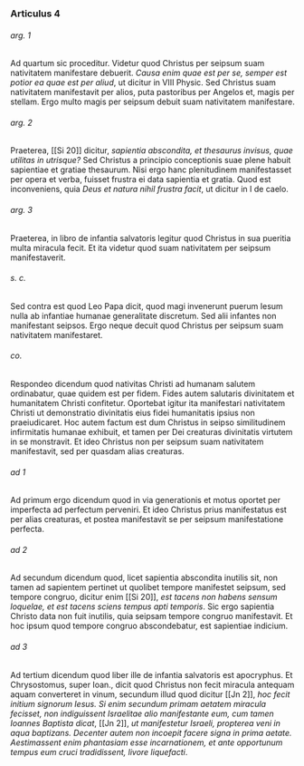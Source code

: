 ### Articulus 4

###### arg. 1
Ad quartum sic proceditur. Videtur quod Christus per seipsum suam nativitatem manifestare debuerit. *Causa enim quae est per se, semper est potior ea quae est per aliud*, ut dicitur in VIII Physic. Sed Christus suam nativitatem manifestavit per alios, puta pastoribus per Angelos et, magis per stellam. Ergo multo magis per seipsum debuit suam nativitatem manifestare.

###### arg. 2
Praeterea, [[Si 20]] dicitur, *sapientia abscondita, et thesaurus invisus, quae utilitas in utrisque?* Sed Christus a principio conceptionis suae plene habuit sapientiae et gratiae thesaurum. Nisi ergo hanc plenitudinem manifestasset per opera et verba, fuisset frustra ei data sapientia et gratia. Quod est inconveniens, quia *Deus et natura nihil frustra facit*, ut dicitur in I de caelo.

###### arg. 3
Praeterea, in libro de infantia salvatoris legitur quod Christus in sua pueritia multa miracula fecit. Et ita videtur quod suam nativitatem per seipsum manifestaverit.

###### s. c.
Sed contra est quod Leo Papa dicit, quod magi invenerunt puerum Iesum nulla ab infantiae humanae generalitate discretum. Sed alii infantes non manifestant seipsos. Ergo neque decuit quod Christus per seipsum suam nativitatem manifestaret.

###### co.
Respondeo dicendum quod nativitas Christi ad humanam salutem ordinabatur, quae quidem est per fidem. Fides autem salutaris divinitatem et humanitatem Christi confitetur. Oportebat igitur ita manifestari nativitatem Christi ut demonstratio divinitatis eius fidei humanitatis ipsius non praeiudicaret. Hoc autem factum est dum Christus in seipso similitudinem infirmitatis humanae exhibuit, et tamen per Dei creaturas divinitatis virtutem in se monstravit. Et ideo Christus non per seipsum suam nativitatem manifestavit, sed per quasdam alias creaturas.

###### ad 1
Ad primum ergo dicendum quod in via generationis et motus oportet per imperfecta ad perfectum perveniri. Et ideo Christus prius manifestatus est per alias creaturas, et postea manifestavit se per seipsum manifestatione perfecta.

###### ad 2
Ad secundum dicendum quod, licet sapientia abscondita inutilis sit, non tamen ad sapientem pertinet ut quolibet tempore manifestet seipsum, sed tempore congruo, dicitur enim [[Si 20]], *est tacens non habens sensum loquelae, et est tacens sciens tempus apti temporis*. Sic ergo sapientia Christo data non fuit inutilis, quia seipsam tempore congruo manifestavit. Et hoc ipsum quod tempore congruo abscondebatur, est sapientiae indicium.

###### ad 3
Ad tertium dicendum quod liber ille de infantia salvatoris est apocryphus. Et Chrysostomus, super Ioan., dicit quod Christus non fecit miracula antequam aquam converteret in vinum, secundum illud quod dicitur [[Jn 2]], *hoc fecit initium signorum Iesus. Si enim secundum primam aetatem miracula fecisset, non indiguissent Israelitae alio manifestante eum, cum tamen Ioannes Baptista dicat*, [[Jn 2]], *ut manifestetur Israeli, propterea veni in aqua baptizans. Decenter autem non incoepit facere signa in prima aetate. Aestimassent enim phantasiam esse incarnationem, et ante opportunum tempus eum cruci tradidissent, livore liquefacti*.

